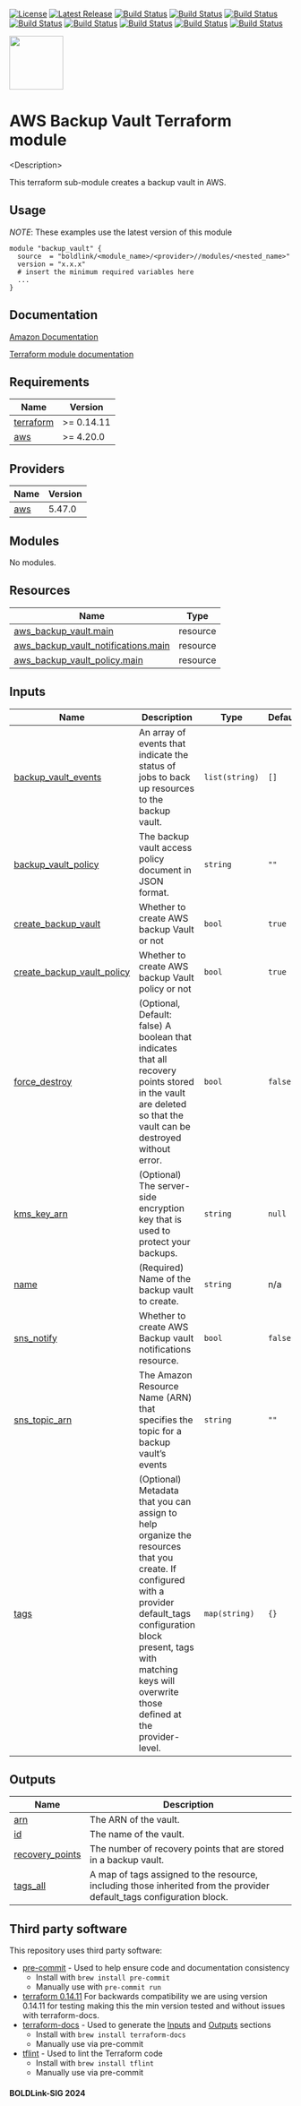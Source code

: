 [![License](https://img.shields.io/badge/License-Apache-blue.svg)](https://github.com/boldlink/terraform-aws-backup/blob/main/LICENSE)
[![Latest Release](https://img.shields.io/github/release/boldlink/terraform-aws-backup.svg)](https://github.com/boldlink/terraform-aws-backup/releases/latest)
[![Build Status](https://github.com/boldlink/terraform-aws-backup/actions/workflows/update.yaml/badge.svg)](https://github.com/boldlink/terraform-aws-backup/actions)
[![Build Status](https://github.com/boldlink/terraform-aws-backup/actions/workflows/release.yaml/badge.svg)](https://github.com/boldlink/terraform-aws-backup/actions)
[![Build Status](https://github.com/boldlink/terraform-aws-backup/actions/workflows/pre-commit.yaml/badge.svg)](https://github.com/boldlink/terraform-aws-backup/actions)
[![Build Status](https://github.com/boldlink/terraform-aws-backup/actions/workflows/pr-labeler.yaml/badge.svg)](https://github.com/boldlink/terraform-aws-backup/actions)
[![Build Status](https://github.com/boldlink/terraform-aws-backup/actions/workflows/module-examples-tests.yaml/badge.svg)](https://github.com/boldlink/terraform-aws-backup/actions)
[![Build Status](https://github.com/boldlink/terraform-aws-backup/actions/workflows/checkov.yaml/badge.svg)](https://github.com/boldlink/terraform-aws-backup/actions)
[![Build Status](https://github.com/boldlink/terraform-aws-backup/actions/workflows/auto-merge.yaml/badge.svg)](https://github.com/boldlink/terraform-aws-backup/actions)
[![Build Status](https://github.com/boldlink/terraform-aws-backup/actions/workflows/auto-badge.yaml/badge.svg)](https://github.com/boldlink/terraform-aws-backup/actions)

[<img src="https://avatars.githubusercontent.com/u/25388280?s=200&v=4" width="96"/>](https://boldlink.io)

# AWS Backup Vault Terraform module

\<Description>

This terraform sub-module creates a backup vault in AWS.

## Usage
*NOTE*: These examples use the latest version of this module

```console
module "backup_vault" {
  source  = "boldlink/<module_name>/<provider>//modules/<nested_name>"
  version = "x.x.x"
  # insert the minimum required variables here
  ...
}
```
## Documentation

[Amazon Documentation](https://docs.aws.amazon.com/aws-backup/latest/devguide/vaults.html)

[Terraform module documentation](https://registry.terraform.io/providers/hashicorp/aws/latest/docs/resources/backup_vault)

<!-- BEGINNING OF PRE-COMMIT-TERRAFORM DOCS HOOK -->
## Requirements

| Name | Version |
|------|---------|
| <a name="requirement_terraform"></a> [terraform](#requirement\_terraform) | >= 0.14.11 |
| <a name="requirement_aws"></a> [aws](#requirement\_aws) | >= 4.20.0 |

## Providers

| Name | Version |
|------|---------|
| <a name="provider_aws"></a> [aws](#provider\_aws) | 5.47.0 |

## Modules

No modules.

## Resources

| Name | Type |
|------|------|
| [aws_backup_vault.main](https://registry.terraform.io/providers/hashicorp/aws/latest/docs/resources/backup_vault) | resource |
| [aws_backup_vault_notifications.main](https://registry.terraform.io/providers/hashicorp/aws/latest/docs/resources/backup_vault_notifications) | resource |
| [aws_backup_vault_policy.main](https://registry.terraform.io/providers/hashicorp/aws/latest/docs/resources/backup_vault_policy) | resource |

## Inputs

| Name | Description | Type | Default | Required |
|------|-------------|------|---------|:--------:|
| <a name="input_backup_vault_events"></a> [backup\_vault\_events](#input\_backup\_vault\_events) | An array of events that indicate the status of jobs to back up resources to the backup vault. | `list(string)` | `[]` | no |
| <a name="input_backup_vault_policy"></a> [backup\_vault\_policy](#input\_backup\_vault\_policy) | The backup vault access policy document in JSON format. | `string` | `""` | no |
| <a name="input_create_backup_vault"></a> [create\_backup\_vault](#input\_create\_backup\_vault) | Whether to create AWS backup Vault or not | `bool` | `true` | no |
| <a name="input_create_backup_vault_policy"></a> [create\_backup\_vault\_policy](#input\_create\_backup\_vault\_policy) | Whether to create AWS backup Vault policy or not | `bool` | `true` | no |
| <a name="input_force_destroy"></a> [force\_destroy](#input\_force\_destroy) | (Optional, Default: false) A boolean that indicates that all recovery points stored in the vault are deleted so that the vault can be destroyed without error. | `bool` | `false` | no |
| <a name="input_kms_key_arn"></a> [kms\_key\_arn](#input\_kms\_key\_arn) | (Optional) The server-side encryption key that is used to protect your backups. | `string` | `null` | no |
| <a name="input_name"></a> [name](#input\_name) | (Required) Name of the backup vault to create. | `string` | n/a | yes |
| <a name="input_sns_notify"></a> [sns\_notify](#input\_sns\_notify) | Whether to create AWS Backup vault notifications resource. | `bool` | `false` | no |
| <a name="input_sns_topic_arn"></a> [sns\_topic\_arn](#input\_sns\_topic\_arn) | The Amazon Resource Name (ARN) that specifies the topic for a backup vault’s events | `string` | `""` | no |
| <a name="input_tags"></a> [tags](#input\_tags) | (Optional) Metadata that you can assign to help organize the resources that you create. If configured with a provider default\_tags configuration block present, tags with matching keys will overwrite those defined at the provider-level. | `map(string)` | `{}` | no |

## Outputs

| Name | Description |
|------|-------------|
| <a name="output_arn"></a> [arn](#output\_arn) | The ARN of the vault. |
| <a name="output_id"></a> [id](#output\_id) | The name of the vault. |
| <a name="output_recovery_points"></a> [recovery\_points](#output\_recovery\_points) | The number of recovery points that are stored in a backup vault. |
| <a name="output_tags_all"></a> [tags\_all](#output\_tags\_all) | A map of tags assigned to the resource, including those inherited from the provider default\_tags configuration block. |
<!-- END OF PRE-COMMIT-TERRAFORM DOCS HOOK -->

## Third party software
This repository uses third party software:
* [pre-commit](https://pre-commit.com/) - Used to help ensure code and documentation consistency
  * Install with `brew install pre-commit`
  * Manually use with `pre-commit run`
* [terraform 0.14.11](https://releases.hashicorp.com/terraform/0.14.11/) For backwards compatibility we are using version 0.14.11 for testing making this the min version tested and without issues with terraform-docs.
* [terraform-docs](https://github.com/segmentio/terraform-docs) - Used to generate the [Inputs](#Inputs) and [Outputs](#Outputs) sections
  * Install with `brew install terraform-docs`
  * Manually use via pre-commit
* [tflint](https://github.com/terraform-linters/tflint) - Used to lint the Terraform code
  * Install with `brew install tflint`
  * Manually use via pre-commit

#### BOLDLink-SIG 2024
